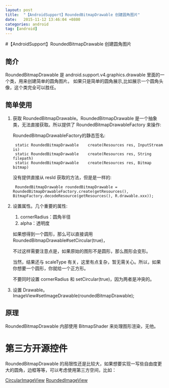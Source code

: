 ```yaml
---
layout: post
title:  "【AndroidSupport】RoundedBitmapDrawable 创建圆角图片"
date:   2015-11-12 13:46:04 +0800
categories: android
tag: [android]
---
```


#【AndroidSupport】RoundedBitmapDrawable 创建圆角图片

## 简介
RoundedBitmapDrawable 是 android.support.v4.graphics.drawable 里面的一个类，用来创建简单的圆角图片。
如果只是简单的圆角展示,比如展示一个圆角头像，这个类完全可以胜任。

## 简单使用

1. 获取 RoundedBitmapDrawable。RoundedBitmapDrawable 是一个抽象类，无法直接获取。所以提供了 RoundedBitmapDrawableFactory 来操作:

    RoundedBitmapDrawableFactory的静态签名:

        static RoundedBitmapDrawable	create(Resources res, InputStream is)
        static RoundedBitmapDrawable	create(Resources res, String filepath)
        static RoundedBitmapDrawable	create(Resources res, Bitmap bitmap)
        
    没有提供直接从 resId 获取的方法，但是是一样的:
    
        RoundedBitmapDrawable roundedBitmapDrawable = RoundedBitmapDrawableFactory.create(getResources(), BitmapFactory.decodeResource(getResources(), R.drawable.xxx));

2. 设置属性。几个重要的属性:

    1. cornerRadius：圆角半径
    1. alpha：透明度
    
    如果想得到一个圆形，那么可以直接调用 RoundedBitmapDrawable#setCircular(true)，
    
    不过这样需要注意点是，如果原始的图形不是圆形，那么图形会变形。
    
    当然，结果还与 scaleType 有关，这里有点复杂，暂无需关心。所以，如果你想要一个圆形，你就给一个正方形。
    
    不要同时设置 cornerRadius 和 setCircular(true)，因为两者是冲突的。

3. 设置 Drawable。 ImageView#setImageDrawable(roundedBitmapDrawable);

## 原理

RoundedBitmapDrawable 内部使用 BitmapShader 来处理图形渲染，无他。

# 第三方开源控件

RoundedBitmapDrawable 的局限性还是比较大，如果想要实现一写些自由度更大的圆角，边框等等，可以考虑使用第三方空间，比如：

[CircularImageView](https://github.com/lopspower/CircularImageView)
[RoundedImageView](https://github.com/vinc3m1/RoundedImageView)
